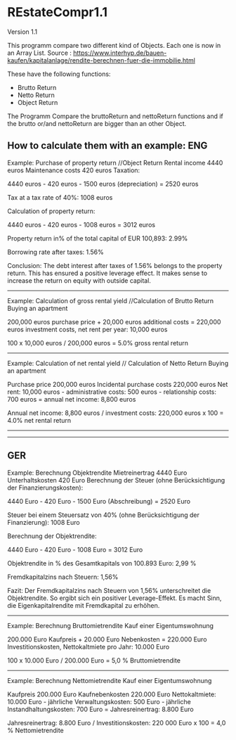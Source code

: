 # REstateCompr1.1
Version 1.1

This programm compare two different kind of Objects. Each one is now in an Array List. 
Source : https://www.interhyp.de/bauen-kaufen/kapitalanlage/rendite-berechnen-fuer-die-immobilie.html


These have the following functions: 

- Brutto Return
- Netto Return 
- Object Return


The Programm Compare the bruttoReturn and nettoReturn functions and if the brutto or/and nettoReturn are bigger than an other Object.

How to calculate them with an example: 
ENG
-----------------------------------------------------------------------
Example: Purchase of property return //Object Return 
Rental income 4440 euros
Maintenance costs 420 euros
Taxation:

4440 euros - 420 euros - 1500 euros (depreciation) = 2520 euros

Tax at a tax rate of 40%: 1008 euros

Calculation of property return:

4440 euros - 420 euros - 1008 euros = 3012 euros

Property return in% of the total capital of EUR 100,893: 2.99%

Borrowing rate after taxes: 1.56%

Conclusion: The debt interest after taxes of 1.56% belongs to the property return. This has ensured a positive leverage effect. It makes sense to increase the return on equity with outside capital.

-------------------------------------------------- -----------------------------------------

Example: Calculation of gross rental yield //Calculation of Brutto Return 
Buying an apartment

200,000 euros purchase price + 20,000 euros additional costs = 220,000 euros investment costs, net rent per year: 10,000 euros

100 x 10,000 euros / 200,000 euros = 5.0% gross rental return

-------------------------------------------------- ---------------

Example: Calculation of net rental yield // Calculation of Netto Return
Buying an apartment

Purchase price 200,000 euros
Incidental purchase costs 220,000 euros
Net rent: 10,000 euros - administrative costs: 500 euros - relationship costs: 700 euros = annual net income: 8,800 euros

Annual net income: 8,800 euros / investment costs: 220,000 euros x 100 = 4.0% net rental return

------------------------------------------------------------------------
------------------------------------------------------------------------
GER
------------------------------------------------------------------------
Example: Berechnung Objektrendite
Mietreinertrag	4440 Euro
Unterhaltskosten	420 Euro
Berechnung der Steuer (ohne Berücksichtigung der Finanzierungskosten):

4440 Euro - 420 Euro - 1500 Euro (Abschreibung) = 2520 Euro

Steuer bei einem Steuersatz von 40% (ohne Berücksichtigung der Finanzierung): 1008 Euro

Berechnung der Objektrendite:

4440 Euro - 420 Euro - 1008 Euro = 3012 Euro

Objektrendite in % des Gesamtkapitals von 100.893 Euro: 2,99 %

Fremdkapitalzins nach Steuern: 1,56%

Fazit: Der Fremdkapitalzins nach Steuern von 1,56% unterschreitet die Objektrendite. So ergibt sich ein positiver Leverage-Effekt. Es macht Sinn, die Eigenkapitalrendite mit Fremdkapital zu erhöhen.

-----------------------------------------------------------------------------------------------

Example: Berechnung Bruttomietrendite
Kauf einer Eigentumswohnung

200.000 Euro Kaufpreis + 20.000 Euro Nebenkosten = 220.000 Euro Investitionskosten, Nettokaltmiete pro Jahr: 10.000 Euro

100 x 10.000 Euro / 200.000 Euro = 5,0 % Bruttomietrendite

-----------------------------------------------------------------

Example: Berechnung Nettomietrendite
Kauf einer Eigentumswohnung

Kaufpreis	200.000 Euro
Kaufnebenkosten	220.000 Euro
Nettokaltmiete: 10.000 Euro - jährliche Verwaltungskosten: 500 Euro - jährliche Instandhaltungskosten: 700 Euro = Jahresreinertrag: 8.800 Euro

Jahresreinertrag: 8.800 Euro / Investitionskosten: 220 000 Euro x 100 = 4,0 % Nettomietrendite
